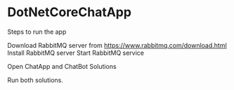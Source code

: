 # DotNetCoreChatApp

Steps to run the app

Download RabbitMQ server from https://www.rabbitmq.com/download.html
Install RabbitMQ server
Start RabbitMQ service

Open ChatApp and ChatBot Solutions

Run both solutions.


